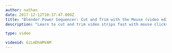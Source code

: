 ```yaml
---
author: nathan
date: 2017-12-12T10:37:47.000Z
title: "Blender Power Sequencer: Cut and Trim with the Mouse (video editing tutorial)"
description: "Learn to cut and trim video strips fast with mouse clicks!"

type: video

videoid: GiLmDhmMVAM
---
```


